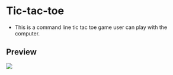 # Tic-tac-toe
<ul>
  <li>This is a command line tic tac toe game user can play with the computer.</li>
</ul>

<h2>Preview</h2>
<img src="https://user-images.githubusercontent.com/91461938/190951323-694009cf-b51e-4b6b-9866-e61c45820a9d.png">
